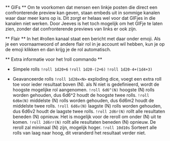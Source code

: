 
** GIFs **
Om te voorkomen dat mensen een linkje posten die direct een confronterende preview kan geven, staan embeds uit in sommige kanalen waar daar meer kans op is.
Dit zorgt er helaas wel voor dat GIFjes in die kanalen niet werken. Door Jeeves is het toch mogelijk om het GIFje te laten zien, zonder dat confronterende previews van links er ook zijn.

** Flair **
In het #rollen kanaal staat een bericht met daar onder emoji. Als je een voornaamwoord of andere flair rol in je account wil hebben, kun je op de emoji klikken en dan krijg je de rol automatisch.

** Extra informatie voor het !roll commando **

- Simpele rolls
`!roll 1d20+6`
`!roll 1d20-(2+6)`
`!roll 1d20-4+(1d4+3)`

- Geavanceerde rolls
`!roll 1d20x<N>`
    exploding dice, voegt een extra roll toe voor ieder resultaat boven (N). als N niet is gedefinieerd, wordt de hoogste mogelijke rol aangenomen.
`!roll 6d6^(N)`
    hoogste (N) rolls worden gehouden, dus 6d6^2 houdt de hoogste twee rolls.
`!roll 6d6m(N)`
    middelste (N) rolls worden gehouden, dus 6d6m2 houdt de middelste twee rolls.
`!roll 6d6v(N)`
    laagste (N) rolls worden gehouden, dus 6d6v2 houdt de laagste twee rolls.
`!roll 2d6r(N)`
    rollt alle resultaten beneden (N) opnieuw. Het is mogelijk voor de reroll om onder (N) uit te komen.
`!roll 2d6rr(N)`
    rollt alle resultaten beneden (N) opnieuw. De reroll zal minimaal (N) zijn, mogelijk hoger.
`!roll 10d10s`
    Sorteert alle rolls van laag naar hoog, dit veranderd het resultaat verder niet.
